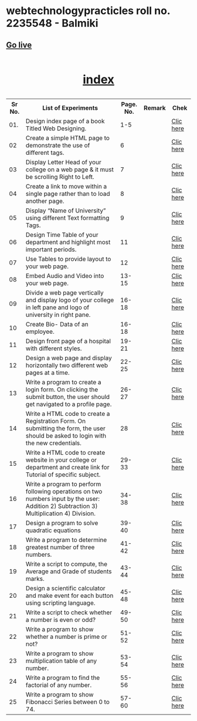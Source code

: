 # webtechnologypracticles roll no. 2235548 - Balmiki

<body>
<div>
	<div><a href="https://balmikiii.000webhostapp.com/cgc/balmiki/"><h2>Go live</h2></a></div>

  <table title="Index">
	  <caption><h1><a href="https://balmikiii.000webhostapp.com/cgc/balmiki/">index</a></h1></caption>
    <tr title="Syllabus Of Web Technology">
      <th class="bk">Sr No.</th>
      <th>List of Experiments</th>
      <th class="bk8">Page. No.</th>
      <th>Remark</th>
      <th class="bk">Chek</th>
    </tr>
    <tr>
      <td>01.</td>
      <td>Design index page of a book Titled Web Designing.</td>
      <td>1-5</td>
      <td></td>
      <td><a href="https://balmikiii.000webhostapp.com/cgc/balmiki/2nd/tags.html">Clic here</a></td>
    </tr>
    <tr>
      <td>02</td>
      <td>Create a simple HTML page to demonstrate the use of different tags.</td>
      <td>6</td>      
      <td></td>      
      <td><a href="2nd/tags.html" target="_blank">Clic here</a></td>
    </tr>
    <tr>
      <td>03</td>
      <td>Display Letter Head of your college on a web page & it must be scrolling Right to  Left.</td>
      <td>7</td>
      <td></td>  
      <td><a href="3rd/letter.html" target="_blank">Clic here</a></td>
    </tr>
    <tr>
      <td>04</td>
      <td>Create a link to move within a single page rather than to load another page.</td>
      <td>8</td>
      <td></td>  
      <td><a href="loadother.html" target="_blank">Clic here</a></td>
    </tr>
    <tr>
      <td>05</td>
      <td>Display “Name of University” using different Text formatting Tags.</td>
      <td>9</td>
      <td></td>  
      <td><a href="Text_formatting.html" target="_blank">Clic here</a></td>
    </tr>
    <tr>
      <td>06</td>
      <td>Design Time Table of your department and highlight most important periods.</td>
      <td>11</td>
      <td></td>  
      <td><a href="6th/timetable.html" target="_blank" >Clic here</a></td>
    </tr>
    <tr>
      <td>07</td>
      <td>Use Tables to provide layout to your web page.</td>
      <td>12</td>
      <td></td>  
      <td><a href="7th.html" target="_blank">Clic here</a></td>
    </tr>
    <tr>
      <td>08</td>
      <td>Embed Audio and Video into your web page.</td>
      <td>13-15</td>
      <td></td>  
      <td><a href="audio/audio.html" target="_blank">Clic here</a></td>
    </tr>
    <tr>
      <td>09</td>
      <td>Divide a web page vertically and display logo of your college in left pane and logo of  university in right pane.</td>
      <td>16-18</td>
      <td></td>  
      <td><a href="9th/index.html" target="_blank">Clic here</a></td>
    </tr>
    <tr>
      <td>10</td>
      <td>Create Bio- Data of an employee.</td>
      <td>16-18</td>
      <td></td>  
      <td><a href="10th/index.html" target="_blank" >Clic here</a></td>
    </tr>
    <tr>
      <td>11</td>
      <td>Design front page of a hospital with different styles.</td>
      <td>19-21</td>
      <td></td>  
      <td><a href="hospital" target="_blank">Clic here</a></td>
    </tr>
    <tr>
      <td>12</td>
      <td>Design a web page and display horizontally two different web pages at a time.</td>
      <td>22-25</td>
      <td></td>  
      <td><a href="12th" target="_blank" >Clic here</a></td>
    </tr>
    <tr>
      <td>13</td>
      <td> Write a program to create a login form. On clicking the submit button, the user should  get navigated to a profile page.</td>
      <td>26-27</td>
      <td></td>  
      <td><a href="13" target="_blank" >Clic here</a></td>
    </tr>
    <tr>
      <td>14</td>
      <td>Write a HTML code to create a Registration Form. On submitting the form, the user  should be asked to login with the new credentials.</td>
      <td>28</td>
      <td></td>  
      <td><a href="14" target="_blank" >Clic here</a></td>
    </tr>
    <tr>
      <td>15</td>
      <td>Write a HTML code to create website in your college or department and create link  for Tutorial of specific subject.</td>
      <td>29-33</td>
      <td></td>  
      <td><a href="15" target="_blank">Clic here</a></td>
    </tr>
    <tr>
      <td>16</td>
      <td> Write a program to perform following operations on two numbers input by the user:  Addition 2) Subtraction 3) Multiplication 4) Division.</td>
      <td>34-38</td>
      <td></td>  
      <td><a href="16" target="_blank">Clic here</a></td>
    </tr>
    <tr>
      <td>17</td>
      <td>Design a program to solve quadratic equations</td>
      <td>39-40</td>
      <td></td>  
      <td><a href="17" target="_blank">Clic here</a></td>
    </tr>
    <tr>
      <td>18</td>
      <td>Write a program to determine greatest number of three numbers.</td>
      <td>41-42</td>
      <td></td>  
      <td><a href="18" target="_blank">Clic here</a></td>
    </tr>
    <tr>
      <td>19</td>
      <td>Write a script to compute, the Average and Grade of students marks.</td>
      <td>43-44</td>
      <td></td>  
      <td><a href="19" target="_blank">Clic here</a></td>
    </tr>
    <tr>
      <td>20</td>
      <td>Design a scientific calculator and make event for each button using scripting  language.</td>
      <td>45-48</td>
      <td></td>  
      <td><a href="20" target="_blank">Clic here</a></td>
    </tr>
    <tr>
      <td>21</td>
      <td>Write a script to check whether a number is even or odd?</td>
      <td>49-50</td>
      <td></td>  
      <td><a href="21" target="_blank">Clic here</a></td>
    </tr>
    <tr>
      <td>22</td>
      <td>Write a program to show whether a number is prime or not?</td>
      <td>51-52</td>
      <td></td>  
      <td><a href="22" target="_blank">Clic here</a></td>
    </tr>
    <tr>
      <td>23</td>
      <td>Write a program to show multiplication table of any number.</td>
      <td>53-54</td>
      <td></td>  
      <td><a href="23" target="_blank">Clic here</a></td>
    </tr>
    <tr>
      <td>24</td>
      <td>Write a program to find the factorial of any number.</td>
      <td>55-56</td>
      <td></td>  
      <td><a href="24" target="_blank">Clic here</a></td>
    </tr>
    <tr>
      <td>25</td>
      <td>Write a program to show Fibonacci Series between 0 to 74.</td>
      <td>57-60</td>
      <td></td>  
      <td><a href="25" target="_blank">Clic here</a></td>
    </tr>
  </table>
  <h1></h1>
</div>
</body>
</html>